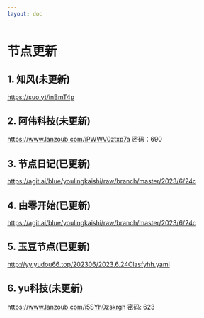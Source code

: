 ```yaml
---
layout: doc
---
```

# 节点更新

## 1. 知风(未更新)

https://suo.yt/inBmT4p

## 2. 阿伟科技(未更新)

https://www.lanzoub.com/iPWWV0ztxp7a 密码：690

## 3. 节点日记(已更新)

https://agit.ai/blue/youlingkaishi/raw/branch/master/2023/6/24c

## 4. 由零开始(已更新)

https://agit.ai/blue/youlingkaishi/raw/branch/master/2023/6/24c

## 5. 玉豆节点(已更新)

http://yy.yudou66.top/202306/2023.6.24Clasfyhh.yaml
  
## 6. yu科技(未更新)

https://www.lanzoub.com/i5SYh0zskrgh 密码: 623
